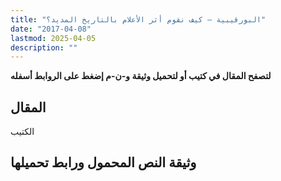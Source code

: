 ```yaml
---
title: "البورقيبية – كيف نقوم أثر الأعلام بالتاريخ المديد؟"
date: "2017-04-08"
lastmod: 2025-04-05
description: ""
---
```

**لتصفح المقال في كتيب أو لتحميل وثيقة و-ن-م إضغط على الروابط أسفله**

## المقال

الكتيب

## وثيقة النص المحمول ورابط تحميلها

###
